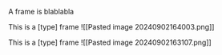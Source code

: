 A frame is blablabla


This is a [type] frame
![[Pasted image 20240902164003.png]]

This is a [type] frame
![[Pasted image 20240902163107.png]]
